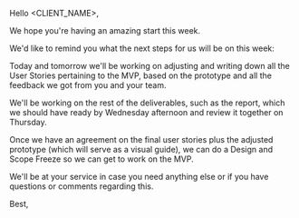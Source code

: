 Hello <CLIENT_NAME>,

We hope you're having an amazing start this week.

We'd like to remind you what the next steps for us will be on this week: 

Today and tomorrow we'll be working on adjusting and writing down all the User Stories pertaining to the MVP, based on the prototype and all the feedback we got from you and your team.

We'll be working on the rest of the deliverables, such as the report, which we should have ready by Wednesday afternoon and review it together on Thursday.

Once we have an agreement on the final user stories plus the adjusted prototype (which will serve as a visual guide), we can do a Design and Scope Freeze so we can get to work on the MVP.

We'll be at your service in case you need anything else or if you have questions or comments regarding this.

Best,